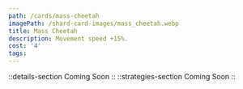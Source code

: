 ```yaml
---
path: /cards/mass-cheetah
imagePath: /shard-card-images/mass_cheetah.webp
title: Mass Cheetah
description: Movement speed +15%.
cost: '4'
tags:
---
```

::details-section
Coming Soon
::
::strategies-section
Coming Soon
::